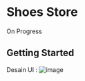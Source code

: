 # Shoes Store
On Progress


## Getting Started
Desain UI :
![image](https://user-images.githubusercontent.com/101172887/164965196-3e6fd207-0812-4882-8eb9-f6ffbb75500f.png)

